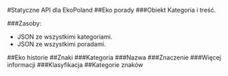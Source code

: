 #Statyczne API dla EkoPoland
##Eko porady
###Obiekt
Kategoria i treść.

###Zasoby:
* JSON ze wszystkimi kategoriami.
* JSON ze wszystkimi poradami.

##Eko historie
##Znaki
###Kategoria
###Nazwa
###Znaczenie
###Więcej informacji
###Klasyfikacja
##Kategorie znaków